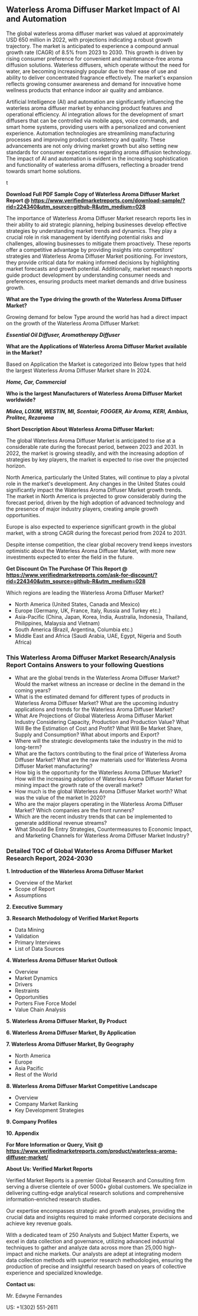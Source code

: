 <h2>Waterless Aroma Diffuser Market Impact of AI and Automation</h2><p>The global waterless aroma diffuser market was valued at approximately USD 650 million in 2022, with projections indicating a robust growth trajectory. The market is anticipated to experience a compound annual growth rate (CAGR) of 8.5% from 2023 to 2030. This growth is driven by rising consumer preference for convenient and maintenance-free aroma diffusion solutions. Waterless diffusers, which operate without the need for water, are becoming increasingly popular due to their ease of use and ability to deliver concentrated fragrance effectively. The market's expansion reflects growing consumer awareness and demand for innovative home wellness products that enhance indoor air quality and ambiance.</p><p>Artificial Intelligence (AI) and automation are significantly influencing the waterless aroma diffuser market by enhancing product features and operational efficiency. AI integration allows for the development of smart diffusers that can be controlled via mobile apps, voice commands, and smart home systems, providing users with a personalized and convenient experience. Automation technologies are streamlining manufacturing processes and improving product consistency and quality. These advancements are not only driving market growth but also setting new standards for consumer expectations regarding aroma diffusion technology. The impact of AI and automation is evident in the increasing sophistication and functionality of waterless aroma diffusers, reflecting a broader trend towards smart home solutions.</p>t</p><p id="" class=""><strong>Download Full PDF Sample Copy of Waterless Aroma Diffuser Market Report @ <a href="https://www.verifiedmarketreports.com/download-sample/?rid=224340&utm_source=github-R&utm_medium=028" target="_blank">https://www.verifiedmarketreports.com/download-sample/?rid=224340&utm_source=github-R&utm_medium=028</a></strong></p><p>The importance of&nbsp;Waterless Aroma Diffuser Market research reports lies in their ability to aid strategic planning, helping businesses develop effective strategies by understanding market trends and dynamics. They play a crucial role in risk management by identifying potential risks and challenges, allowing businesses to mitigate them proactively. These reports offer a competitive advantage by providing insights into competitors' strategies and Waterless Aroma Diffuser Market positioning. For investors, they provide critical data for making informed decisions by highlighting market forecasts and growth potential. Additionally, market research reports guide product development by understanding consumer needs and preferences, ensuring products meet market demands and drive business growth.</p><p><strong>What are the&nbsp;Type driving the growth of the Waterless Aroma Diffuser Market?</strong></p><p id="" class="">Growing demand for below Type around the world has had a direct impact on the growth of the Waterless Aroma Diffuser Market:</p><em><strong>Essential Oil Diffuser, Aromatherapy Diffuser</strong></em></p><strong>What are the&nbsp;Applications&nbsp;of Waterless Aroma Diffuser Market available in the Market?</strong></p><p id="" class="">Based on Application the Market is categorized into Below types that held the largest Waterless Aroma Diffuser Market share In 2024.</p><em><strong>Home, Car, Commercial</strong></em></p><strong>Who is the largest Manufacturers of Waterless Aroma Diffuser Market worldwide?</strong></p><p><em><strong>Midea, LOXIM, WESTIN, MI, Scentair, FOGGER, Air Aroma, KERI, Ambius, Prolitec, Rezaroma</strong></em></p><p id="" class=""><strong>Short Description About Waterless Aroma Diffuser Market:</strong></p><p>The global Waterless Aroma Diffuser Market is anticipated to rise at a considerable rate during the forecast period, between 2023 and 2031. In 2022, the market is growing steadily, and with the increasing adoption of strategies by key players, the market is expected to rise over the projected horizon.</p><p>North America, particularly the United States, will continue to play a pivotal role in the market's development. Any changes in the United States could significantly impact the Waterless Aroma Diffuser Market growth trends. The market in North America is projected to grow considerably during the forecast period, driven by the high adoption of advanced technology and the presence of major industry players, creating ample growth opportunities.</p><p>Europe is also expected to experience significant growth in the global market, with a strong CAGR during the forecast period from 2024 to 2031.</p><p>Despite intense competition, the clear global recovery trend keeps investors optimistic about the Waterless Aroma Diffuser Market, with more new investments expected to enter the field in the future.</p><p id="" class=""><strong>Get Discount On The Purchase Of This Report @ <a href="https://www.verifiedmarketreports.com/ask-for-discount/?rid=224340&utm_source=github-R&utm_medium=028" target="_blank">https://www.verifiedmarketreports.com/ask-for-discount/?rid=224340&utm_source=github-R&utm_medium=028</a></strong></p>Which regions are leading the Waterless Aroma Diffuser Market?</p><ul><li>North America (United States, Canada and Mexico)</li><li>Europe (Germany, UK, France, Italy, Russia and Turkey etc.)</li><li>Asia-Pacific (China, Japan, Korea, India, Australia, Indonesia, Thailand, Philippines, Malaysia and Vietnam)</li><li>South America (Brazil, Argentina, Columbia etc.)</li><li>Middle East and Africa (Saudi Arabia, UAE, Egypt, Nigeria and South Africa)</li></ul><h3 id="" class="">This Waterless Aroma Diffuser Market Research/Analysis Report Contains Answers to your following Questions</h3><ul><li>What are the global trends in the Waterless Aroma Diffuser Market? Would the market witness an increase or decline in the demand in the coming years?</li><li>What is the estimated demand for different types of products in Waterless Aroma Diffuser Market? What are the upcoming industry applications and trends for the Waterless Aroma Diffuser Market?</li><li>What Are Projections of Global Waterless Aroma Diffuser Market Industry Considering Capacity, Production and Production Value? What Will Be the Estimation of Cost and Profit? What Will Be Market Share, Supply and Consumption? What about imports and Export?</li><li>Where will the strategic developments take the industry in the mid to long-term?</li><li>What are the factors contributing to the final price of Waterless Aroma Diffuser Market? What are the raw materials used for Waterless Aroma Diffuser Market manufacturing?</li><li>How big is the opportunity for the Waterless Aroma Diffuser Market? How will the increasing adoption of Waterless Aroma Diffuser Market for mining impact the growth rate of the overall market?</li><li>How much is the global Waterless Aroma Diffuser Market worth? What was the value of the market In 2020?</li><li>Who are the major players operating in the Waterless Aroma Diffuser Market? Which companies are the front runners?</li><li>Which are the recent industry trends that can be implemented to generate additional revenue streams?</li><li>What Should Be Entry Strategies, Countermeasures to Economic Impact, and Marketing Channels for Waterless Aroma Diffuser Market Industry?</li></ul><h3 id="" class="">Detailed TOC of Global Waterless Aroma Diffuser Market Research Report, 2024-2030</h3><p id="" class=""><strong>1. Introduction of the Waterless Aroma Diffuser Market</strong></p><ul><li>Overview of the Market</li><li>Scope of Report</li><li>Assumptions</li></ul><p id="" class=""><strong>2. Executive Summary</strong></p><p id="" class=""><strong>3. Research Methodology of Verified Market Reports</strong></p><ul><li>Data Mining</li><li>Validation</li><li>Primary Interviews</li><li>List of Data Sources</li></ul><p id="" class=""><strong>4. Waterless Aroma Diffuser Market Outlook</strong></p><ul><li>Overview</li><li>Market Dynamics</li><li>Drivers</li><li>Restraints</li><li>Opportunities</li><li>Porters Five Force Model</li><li>Value Chain Analysis</li></ul><p id="" class=""><strong>5. Waterless Aroma Diffuser Market, By Product</strong></p><p id="" class=""><strong>6. Waterless Aroma Diffuser Market, By Application</strong></p><p id="" class=""><strong>7. Waterless Aroma Diffuser Market, By Geography</strong></p><ul><li>North America</li><li>Europe</li><li>Asia Pacific</li><li>Rest of the World</li></ul><p id="" class=""><strong>8. Waterless Aroma Diffuser Market Competitive Landscape</strong></p><ul><li>Overview</li><li>Company Market Ranking</li><li>Key Development Strategies</li></ul><p id="" class=""><strong>9. Company Profiles</strong></p><p id="" class=""><strong>10. Appendix</strong></p><p id="" class=""><strong>For More Information or Query, Visit @ <a href="https://www.verifiedmarketreports.com/product/waterless-aroma-diffuser-market/" target="_blank">https://www.verifiedmarketreports.com/product/waterless-aroma-diffuser-market/</a></strong></p><p id="" class=""><strong>About Us: Verified Market Reports</strong></p><p id="" class="">Verified Market Reports is a premier Global Research and Consulting firm serving a diverse clientele of over 5000+ global customers. We specialize in delivering cutting-edge analytical research solutions and comprehensive information-enriched research studies.</p><p id="" class="">Our expertise encompasses strategic and growth analyses, providing the crucial data and insights required to make informed corporate decisions and achieve key revenue goals.</p><p id="" class="">With a dedicated team of 250 Analysts and Subject Matter Experts, we excel in data collection and governance, utilizing advanced industrial techniques to gather and analyze data across more than 25,000 high-impact and niche markets. Our analysts are adept at integrating modern data collection methods with superior research methodologies, ensuring the production of precise and insightful research based on years of collective experience and specialized knowledge.</p><p id="" class=""><strong>Contact us:</strong></p><p id="" class="">Mr. Edwyne Fernandes</p><p id="" class="">US: +1(302) 551-2611</p>